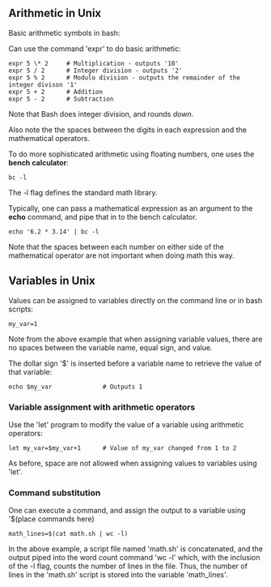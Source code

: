 ## Arithmetic in Unix

Basic arithmetic symbols in bash:

Can use the command 'expr' to do basic arithmetic:

```
expr 5 \* 2     # Multiplication - outputs '10'
expr 5 / 2      # Integer division - outputs '2'
expr 5 % 2      # Modulo division - outputs the remainder of the integer divison '1'
expr 5 + 2      # Addition
expr 5 - 2      # Subtraction
```

Note that Bash does integer division, and rounds _down_.

Also note the the spaces between the digits in each expression and the mathematical operators.

To do more sophisticated arithmetic using floating numbers, one uses the **bench calculator**:

```
bc -l
```

The -l flag defines the standard math library.

Typically, one can pass a mathematical expression as an argument to the **echo** command, and pipe that in to the bench calculator.

```
echo '6.2 * 3.14' | bc -l
```

Note that the spaces between each number on either side of the mathematical operator are not important when doing math this way.

## Variables in Unix

Values can be assigned to variables directly on the command line or in bash scripts:

```
my_var=1
```

Note from the above example that when assigning variable values, there are no spaces between the variable name, equal sign, and value.

The dollar sign '$' is inserted before a variable name to retrieve the value of that variable:

```
echo $my_var              # Outputs 1
```

### Variable assignment with arithmetic operators

Use the 'let' program to modify the value of a variable using arithmetic operators:

```
let my_var=$my_var+1      # Value of my_var changed from 1 to 2
```

As before, space are not allowed when assigning values to variables using 'let'.

### Command substitution

One can execute a command, and assign the output to a variable using '$(place commands here)

```
math_lines=$(cat math.sh | wc -l)
```

In the above example, a script file named 'math.sh' is concatenated, and the output piped into the word count command 'wc -l' which, with the inclusion of the -l flag, counts the number of lines in the file. Thus, the number of lines in the 'math.sh' script is stored into the variable 'math_lines'.
